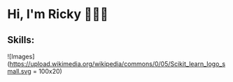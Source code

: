 # Hi, I'm Ricky 👋👨‍💻

## Skills:
![Images](https://upload.wikimedia.org/wikipedia/commons/0/05/Scikit_learn_logo_small.svg = 100x20)
